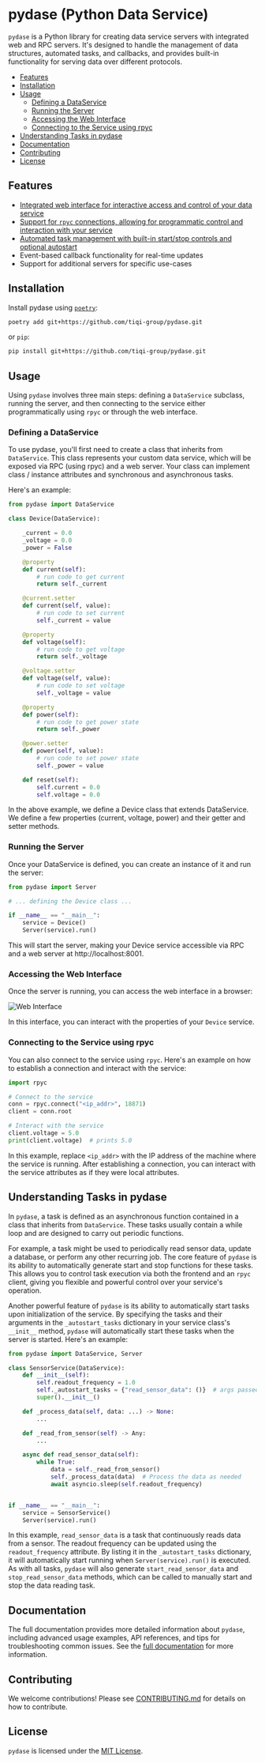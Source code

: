 # pydase (Python Data Service) <!-- omit from toc -->

`pydase` is a Python library for creating data service servers with integrated web and RPC servers. It's designed to handle the management of data structures, automated tasks, and callbacks, and provides built-in functionality for serving data over different protocols.

- [Features](#features)
- [Installation](#installation)
- [Usage](#usage)
  - [Defining a DataService](#defining-a-dataservice)
  - [Running the Server](#running-the-server)
  - [Accessing the Web Interface](#accessing-the-web-interface)
  - [Connecting to the Service using rpyc](#connecting-to-the-service-using-rpyc)
- [Understanding Tasks in pydase](#understanding-tasks-in-pydase)
- [Documentation](#documentation)
- [Contributing](#contributing)
- [License](#license)

## Features

<!-- no toc -->
* [Integrated web interface for interactive access and control of your data service](#accessing-the-web-interface)
* [Support for `rpyc` connections, allowing for programmatic control and interaction with your service](#connecting-to-the-service-using-rpyc)
* [Automated task management with built-in start/stop controls and optional autostart](#understanding-tasks-in-pydase)
* Event-based callback functionality for real-time updates
* Support for additional servers for specific use-cases

## Installation

Install pydase using [`poetry`](https://python-poetry.org/):

```bash
poetry add git+https://github.com/tiqi-group/pydase.git
```

or `pip`:

```bash
pip install git+https://github.com/tiqi-group/pydase.git
```

## Usage

Using `pydase` involves three main steps: defining a `DataService` subclass, running the server, and then connecting to the service either programmatically using `rpyc` or through the web interface.

### Defining a DataService

To use pydase, you'll first need to create a class that inherits from `DataService`. This class represents your custom data service, which will be exposed via RPC (using rpyc) and a web server. Your class can implement class / instance attributes and synchronous and asynchronous tasks.

Here's an example:

```python
from pydase import DataService

class Device(DataService):

    _current = 0.0
    _voltage = 0.0
    _power = False

    @property
    def current(self):
        # run code to get current
        return self._current

    @current.setter
    def current(self, value):
        # run code to set current
        self._current = value

    @property
    def voltage(self):
        # run code to get voltage
        return self._voltage

    @voltage.setter
    def voltage(self, value):
        # run code to set voltage
        self._voltage = value

    @property
    def power(self):
        # run code to get power state
        return self._power

    @power.setter
    def power(self, value):
        # run code to set power state
        self._power = value

    def reset(self):
        self.current = 0.0
        self.voltage = 0.0
```
In the above example, we define a Device class that extends DataService. We define a few properties (current, voltage, power) and their getter and setter methods.

### Running the Server

Once your DataService is defined, you can create an instance of it and run the server:

```python
from pydase import Server

# ... defining the Device class ...

if __name__ == "__main__":
    service = Device()
    Server(service).run()
```

This will start the server, making your Device service accessible via RPC and a web server at http://localhost:8001.

### Accessing the Web Interface

Once the server is running, you can access the web interface in a browser:

![Web Interface](./docs/images/Example_App.png)

In this interface, you can interact with the properties of your `Device` service.

### Connecting to the Service using rpyc

You can also connect to the service using `rpyc`. Here's an example on how to establish a connection and interact with the service:

```python
import rpyc

# Connect to the service
conn = rpyc.connect("<ip_addr>", 18871)
client = conn.root

# Interact with the service
client.voltage = 5.0
print(client.voltage)  # prints 5.0
```

In this example, replace `<ip_addr>` with the IP address of the machine where the service is running. After establishing a connection, you can interact with the service attributes as if they were local attributes.

## Understanding Tasks in pydase

In `pydase`, a task is defined as an asynchronous function contained in a class that inherits from `DataService`. These tasks usually contain a while loop and are designed to carry out periodic functions.

For example, a task might be used to periodically read sensor data, update a database, or perform any other recurring job. The core feature of `pydase` is its ability to automatically generate start and stop functions for these tasks. This allows you to control task execution via both the frontend and an `rpyc` client, giving you flexible and powerful control over your service's operation.

Another powerful feature of `pydase` is its ability to automatically start tasks upon initialization of the service. By specifying the tasks and their arguments in the `_autostart_tasks` dictionary in your service class's `__init__` method, `pydase` will automatically start these tasks when the server is started. Here's an example:

```python
from pydase import DataService, Server

class SensorService(DataService):
    def __init__(self):
        self.readout_frequency = 1.0
        self._autostart_tasks = {"read_sensor_data": ()}  # args passed to the function go there
        super().__init__()

    def _process_data(self, data: ...) -> None:
        ...

    def _read_from_sensor(self) -> Any:
        ...

    async def read_sensor_data(self):
        while True:
            data = self._read_from_sensor()
            self._process_data(data)  # Process the data as needed
            await asyncio.sleep(self.readout_frequency)


if __name__ == "__main__":
    service = SensorService()
    Server(service).run()
```

In this example, `read_sensor_data` is a task that continuously reads data from a sensor. The readout frequency can be updated using the `readout_frequency` attribute.
By listing it in the `_autostart_tasks` dictionary, it will automatically start running when `Server(service).run()` is executed.
As with all tasks, `pydase` will also generate `start_read_sensor_data` and `stop_read_sensor_data` methods, which can be called to manually start and stop the data reading task.

## Documentation

The full documentation provides more detailed information about `pydase`, including advanced usage examples, API references, and tips for troubleshooting common issues. See the [full documentation](URL_TO_YOUR_DOCUMENTATION) for more information.

## Contributing

We welcome contributions! Please see [CONTRIBUTING.md](URL_TO_YOUR_CONTRIBUTING_GUIDELINES) for details on how to contribute.

## License

`pydase` is licensed under the [MIT License](./LICENSE).